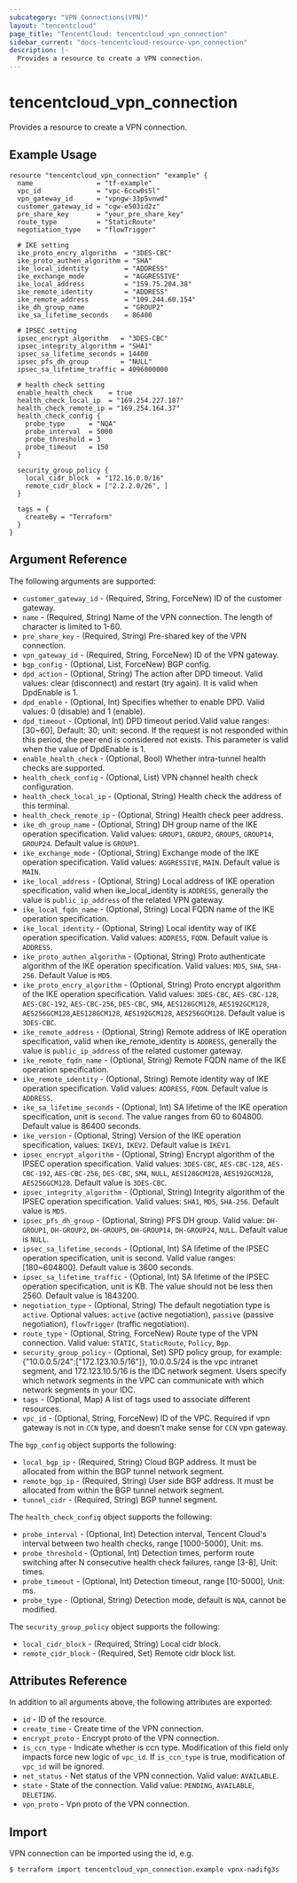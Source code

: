 ```yaml
---
subcategory: "VPN Connections(VPN)"
layout: "tencentcloud"
page_title: "TencentCloud: tencentcloud_vpn_connection"
sidebar_current: "docs-tencentcloud-resource-vpn_connection"
description: |-
  Provides a resource to create a VPN connection.
---
```


# tencentcloud_vpn_connection

Provides a resource to create a VPN connection.

## Example Usage

```hcl
resource "tencentcloud_vpn_connection" "example" {
  name                = "tf-example"
  vpc_id              = "vpc-6ccw0s5l"
  vpn_gateway_id      = "vpngw-33p5vnwd"
  customer_gateway_id = "cgw-e503id2z"
  pre_share_key       = "your_pre_share_key"
  route_type          = "StaticRoute"
  negotiation_type    = "flowTrigger"

  # IKE setting
  ike_proto_encry_algorithm  = "3DES-CBC"
  ike_proto_authen_algorithm = "SHA"
  ike_local_identity         = "ADDRESS"
  ike_exchange_mode          = "AGGRESSIVE"
  ike_local_address          = "159.75.204.38"
  ike_remote_identity        = "ADDRESS"
  ike_remote_address         = "109.244.60.154"
  ike_dh_group_name          = "GROUP2"
  ike_sa_lifetime_seconds    = 86400

  # IPSEC setting
  ipsec_encrypt_algorithm   = "3DES-CBC"
  ipsec_integrity_algorithm = "SHA1"
  ipsec_sa_lifetime_seconds = 14400
  ipsec_pfs_dh_group        = "NULL"
  ipsec_sa_lifetime_traffic = 4096000000

  # health check setting
  enable_health_check    = true
  health_check_local_ip  = "169.254.227.187"
  health_check_remote_ip = "169.254.164.37"
  health_check_config {
    probe_type      = "NQA"
    probe_interval  = 5000
    probe_threshold = 3
    probe_timeout   = 150
  }

  security_group_policy {
    local_cidr_block  = "172.16.0.0/16"
    remote_cidr_block = ["2.2.2.0/26", ]
  }

  tags = {
    createBy = "Terraform"
  }
}
```

## Argument Reference

The following arguments are supported:

* `customer_gateway_id` - (Required, String, ForceNew) ID of the customer gateway.
* `name` - (Required, String) Name of the VPN connection. The length of character is limited to 1-60.
* `pre_share_key` - (Required, String) Pre-shared key of the VPN connection.
* `vpn_gateway_id` - (Required, String, ForceNew) ID of the VPN gateway.
* `bgp_config` - (Optional, List, ForceNew) BGP config.
* `dpd_action` - (Optional, String) The action after DPD timeout. Valid values: clear (disconnect) and restart (try again). It is valid when DpdEnable is 1.
* `dpd_enable` - (Optional, Int) Specifies whether to enable DPD. Valid values: 0 (disable) and 1 (enable).
* `dpd_timeout` - (Optional, Int) DPD timeout period.Valid value ranges: [30~60], Default: 30; unit: second. If the request is not responded within this period, the peer end is considered not exists. This parameter is valid when the value of DpdEnable is 1.
* `enable_health_check` - (Optional, Bool) Whether intra-tunnel health checks are supported.
* `health_check_config` - (Optional, List) VPN channel health check configuration.
* `health_check_local_ip` - (Optional, String) Health check the address of this terminal.
* `health_check_remote_ip` - (Optional, String) Health check peer address.
* `ike_dh_group_name` - (Optional, String) DH group name of the IKE operation specification. Valid values: `GROUP1`, `GROUP2`, `GROUP5`, `GROUP14`, `GROUP24`. Default value is `GROUP1`.
* `ike_exchange_mode` - (Optional, String) Exchange mode of the IKE operation specification. Valid values: `AGGRESSIVE`, `MAIN`. Default value is `MAIN`.
* `ike_local_address` - (Optional, String) Local address of IKE operation specification, valid when ike_local_identity is `ADDRESS`, generally the value is `public_ip_address` of the related VPN gateway.
* `ike_local_fqdn_name` - (Optional, String) Local FQDN name of the IKE operation specification.
* `ike_local_identity` - (Optional, String) Local identity way of IKE operation specification. Valid values: `ADDRESS`, `FQDN`. Default value is `ADDRESS`.
* `ike_proto_authen_algorithm` - (Optional, String) Proto authenticate algorithm of the IKE operation specification. Valid values: `MD5`, `SHA`, `SHA-256`. Default Value is `MD5`.
* `ike_proto_encry_algorithm` - (Optional, String) Proto encrypt algorithm of the IKE operation specification. Valid values: `3DES-CBC`, `AES-CBC-128`, `AES-CBC-192`, `AES-CBC-256`, `DES-CBC`, `SM4`, `AES128GCM128`, `AES192GCM128`, `AES256GCM128`,`AES128GCM128`, `AES192GCM128`, `AES256GCM128`. Default value is `3DES-CBC`.
* `ike_remote_address` - (Optional, String) Remote address of IKE operation specification, valid when ike_remote_identity is `ADDRESS`, generally the value is `public_ip_address` of the related customer gateway.
* `ike_remote_fqdn_name` - (Optional, String) Remote FQDN name of the IKE operation specification.
* `ike_remote_identity` - (Optional, String) Remote identity way of IKE operation specification. Valid values: `ADDRESS`, `FQDN`. Default value is `ADDRESS`.
* `ike_sa_lifetime_seconds` - (Optional, Int) SA lifetime of the IKE operation specification, unit is `second`. The value ranges from 60 to 604800. Default value is 86400 seconds.
* `ike_version` - (Optional, String) Version of the IKE operation specification, values: `IKEV1`, `IKEV2`. Default value is `IKEV1`.
* `ipsec_encrypt_algorithm` - (Optional, String) Encrypt algorithm of the IPSEC operation specification. Valid values: `3DES-CBC`, `AES-CBC-128`, `AES-CBC-192`, `AES-CBC-256`, `DES-CBC`, `SM4`, `NULL`, `AES128GCM128`, `AES192GCM128`, `AES256GCM128`. Default value is `3DES-CBC`.
* `ipsec_integrity_algorithm` - (Optional, String) Integrity algorithm of the IPSEC operation specification. Valid values: `SHA1`, `MD5`, `SHA-256`. Default value is `MD5`.
* `ipsec_pfs_dh_group` - (Optional, String) PFS DH group. Valid value: `DH-GROUP1`, `DH-GROUP2`, `DH-GROUP5`, `DH-GROUP14`, `DH-GROUP24`, `NULL`. Default value is `NULL`.
* `ipsec_sa_lifetime_seconds` - (Optional, Int) SA lifetime of the IPSEC operation specification, unit is second. Valid value ranges: [180~604800]. Default value is 3600 seconds.
* `ipsec_sa_lifetime_traffic` - (Optional, Int) SA lifetime of the IPSEC operation specification, unit is KB. The value should not be less then 2560. Default value is 1843200.
* `negotiation_type` - (Optional, String) The default negotiation type is `active`. Optional values: `active` (active negotiation), `passive` (passive negotiation), `flowTrigger` (traffic negotiation).
* `route_type` - (Optional, String, ForceNew) Route type of the VPN connection. Valid value: `STATIC`, `StaticRoute`, `Policy`, `Bgp`.
* `security_group_policy` - (Optional, Set) SPD policy group, for example: {"10.0.0.5/24":["172.123.10.5/16"]}, 10.0.0.5/24 is the vpc intranet segment, and 172.123.10.5/16 is the IDC network segment. Users specify which network segments in the VPC can communicate with which network segments in your IDC.
* `tags` - (Optional, Map) A list of tags used to associate different resources.
* `vpc_id` - (Optional, String, ForceNew) ID of the VPC. Required if vpn gateway is not in `CCN` type, and doesn't make sense for `CCN` vpn gateway.

The `bgp_config` object supports the following:

* `local_bgp_ip` - (Required, String) Cloud BGP address. It must be allocated from within the BGP tunnel network segment.
* `remote_bgp_ip` - (Required, String) User side BGP address. It must be allocated from within the BGP tunnel network segment.
* `tunnel_cidr` - (Required, String) BGP tunnel segment.

The `health_check_config` object supports the following:

* `probe_interval` - (Optional, Int) Detection interval, Tencent Cloud's interval between two health checks, range [1000-5000], Unit: ms.
* `probe_threshold` - (Optional, Int) Detection times, perform route switching after N consecutive health check failures, range [3-8], Unit: times.
* `probe_timeout` - (Optional, Int) Detection timeout, range [10-5000], Unit: ms.
* `probe_type` - (Optional, String) Detection mode, default is `NQA`, cannot be modified.

The `security_group_policy` object supports the following:

* `local_cidr_block` - (Required, String) Local cidr block.
* `remote_cidr_block` - (Required, Set) Remote cidr block list.

## Attributes Reference

In addition to all arguments above, the following attributes are exported:

* `id` - ID of the resource.
* `create_time` - Create time of the VPN connection.
* `encrypt_proto` - Encrypt proto of the VPN connection.
* `is_ccn_type` - Indicate whether is ccn type. Modification of this field only impacts force new logic of `vpc_id`. If `is_ccn_type` is true, modification of `vpc_id` will be ignored.
* `net_status` - Net status of the VPN connection. Valid value: `AVAILABLE`.
* `state` - State of the connection. Valid value: `PENDING`, `AVAILABLE`, `DELETING`.
* `vpn_proto` - Vpn proto of the VPN connection.


## Import

VPN connection can be imported using the id, e.g.

```
$ terraform import tencentcloud_vpn_connection.example vpnx-nadifg3s
```

